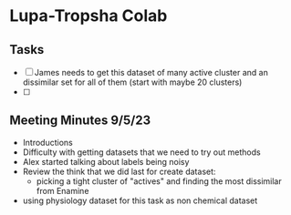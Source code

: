 # Lupa-Tropsha Colab

## Tasks
- [ ] James needs to get this dataset of many active cluster and an dissimilar set for all of them (start with maybe 20 clusters)
- [ ]

## Meeting Minutes 9/5/23
* Introductions
* Difficulty with getting datasets that we need to try out methods
* Alex started talking about labels being noisy
* Review the think that we did last for create dataset:
  * picking a tight cluster of "actives" and finding the most dissimilar from Enamine
* using physiology dataset for this task as non chemical dataset